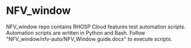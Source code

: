 # NFV_window
NFV_window repo contains RHOSP Cloud features test automation scripts. Automation scripts are written in Python and Bash. Follow "NFV_window/nfv-auto/NFV_Window guide.docx" to execute scripts.  
